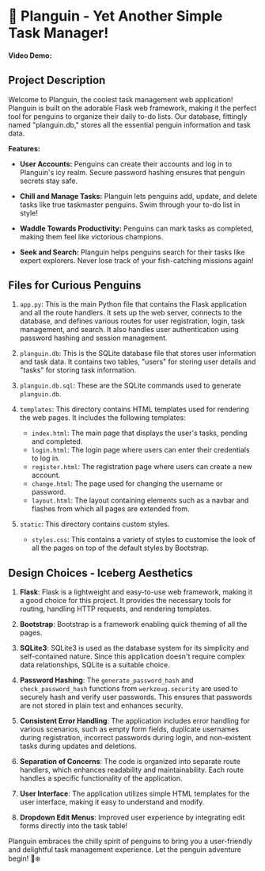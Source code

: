 # 🐧 Planguin - Yet Another Simple Task Manager!

#### Video Demo: <URL HERE>

## Project Description

Welcome to Planguin, the coolest task management web application! Planguin is built on the adorable Flask web framework, making it the perfect tool for penguins to organize their daily to-do lists. Our database, fittingly named "planguin.db," stores all the essential penguin information and task data.

**Features:**

- **User Accounts:** Penguins can create their accounts and log in to Planguin's icy realm. Secure password hashing ensures that penguin secrets stay safe.

- **Chill and Manage Tasks:** Planguin lets penguins add, update, and delete tasks like true taskmaster penguins. Swim through your to-do list in style!

- **Waddle Towards Productivity:** Penguins can mark tasks as completed, making them feel like victorious champions.

- **Seek and Search:** Planguin helps penguins search for their tasks like expert explorers. Never lose track of your fish-catching missions again!

## Files for Curious Penguins

1. `app.py`: This is the main Python file that contains the Flask application and all the route handlers. It sets up the web server, connects to the database, and defines various routes for user registration, login, task management, and search. It also handles user authentication using password hashing and session management.

2. `planguin.db`: This is the SQLite database file that stores user information and task data. It contains two tables, "users" for storing user details and "tasks" for storing task information.

3. `planguin.db.sql`: These are the SQLite commands used to generate `planguin.db`.

4. `templates`: This directory contains HTML templates used for rendering the web pages. It includes the following templates:
   - `index.html`: The main page that displays the user's tasks, pending and completed.
   - `login.html`: The login page where users can enter their credentials to log in.
   - `register.html`: The registration page where users can create a new account.
   - `change.html`: The page used for changing the username or password.
   - `layout.html`: The layout containing elements such as a navbar and flashes from which all pages are extended from.

5. `static`: This directory contains custom styles.
   - `styles.css`: This contains a variety of styles to customise the look of all the pages on top of the default styles by Bootstrap.

## Design Choices - Iceberg Aesthetics

1. **Flask**: Flask is a lightweight and easy-to-use web framework, making it a good choice for this project. It provides the necessary tools for routing, handling HTTP requests, and rendering templates.

2. **Bootstrap**: Bootstrap is a framework enabling quick theming of all the pages.

3. **SQLite3**: SQLite3 is used as the database system for its simplicity and self-contained nature. Since this application doesn't require complex data relationships, SQLite is a suitable choice.

4. **Password Hashing**: The `generate_password_hash` and `check_password_hash` functions from `werkzeug.security` are used to securely hash and verify user passwords. This ensures that passwords are not stored in plain text and enhances security.

5. **Consistent Error Handling**: The application includes error handling for various scenarios, such as empty form fields, duplicate usernames during registration, incorrect passwords during login, and non-existent tasks during updates and deletions.

6. **Separation of Concerns**: The code is organized into separate route handlers, which enhances readability and maintainability. Each route handles a specific functionality of the application.

7. **User Interface**: The application utilizes simple HTML templates for the user interface, making it easy to understand and modify.

8. **Dropdown Edit Menus**: Improved user experience by integrating edit forms directly into the task table!

Planguin embraces the chilly spirit of penguins to bring you a user-friendly and delightful task management experience. Let the penguin adventure begin! 🐧❄️
